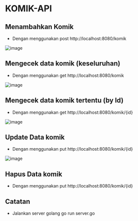 # KOMIK-API

## Menambahkan Komik
- Dengan menggunakan post http://localhost:8080/komik
  
![image](https://github.com/user-attachments/assets/76ad92a7-7081-48d2-a7c5-60809448ed1d)

## Mengecek data komik (keseluruhan)
- Dengan menggunakan get  http://localhost:8080/komik
  
![image](https://github.com/user-attachments/assets/a5a17a85-f600-40ac-92d7-fa9f4e394eb2)

## Mengecek data komik tertentu (by Id)
- Dengan menggunakan get http://localhost:8080/komik/{id}

![image](https://github.com/user-attachments/assets/dc14fd2c-1e40-4179-934b-39e6b83a7075)   

## Update Data komik
- Dengan menggunakan  put http://localhost:8080/komik/{id}

![image](https://github.com/user-attachments/assets/13207423-90f3-4e6e-a458-9bcdd4c37a4d)

## Hapus Data komik 
- Dengan menggunakan  put http://localhost:8080/komik/{id}

## Catatan
- Jalankan server golang go run server.go
